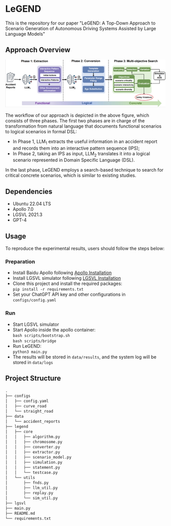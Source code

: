 # LeGEND
This is the repository for our paper "LeGEND: A Top-Down Approach to Scenario Generation of Autonomous Driving Systems Assisted by Large Language Models"

## Approach Overview
![approach overview](images/website_overview.png)

The workflow of our approach is depicted in the above figure, which consists of three phases. The first two phases are in charge of the transformation from natural language that documents functional scenarios to logical scenarios in formal DSL:
* In Phase 1, LLM<sub>1</sub> extracts the useful information in an accident report and records them into an interactive pattern sequence (IPS);
* In Phase 2, taking an IPS as input, LLM<sub>2</sub> translates it into a logical scenario represented in Domain Specific Language (DSL). <br />

In the last phase, LeGEND employs a search-based technique to search for critical concrete scenarios, which is similar to existing studies.


## Dependencies
* Ubuntu 22.04 LTS
* Apollo 7.0
* LGSVL 2021.3
* GPT-4

## Usage
To reproduce the experimental results, users should follow the steps below:
### Preparation
* Install Baidu Apollo following [Apollo Installation](https://github.com/ApolloAuto/apollo?tab=readme-ov-file#installation)
* Install LGSVL simulator following [LGSVL Installation](https://github.com/YuqiHuai/SORA-SVL)
* Clone this project and install the required packages: <br />
  ```pip install -r requirements.txt```
* Set your ChatGPT API key and other configurations in ```configs/config.yaml```
### Run
* Start LGSVL simulator
* Start Apollo inside the apollo container: <br />
  ``` bash scripts/bootstrap.sh ``` <br />
  ``` bash scripts/bridge ```
* Run LeGEND: <br />
  ```python3 main.py```
* The results will be stored in ``` data/results ```, and the system log will be stored in ``` data/logs ```

## Project Structure
```
.
├── configs
│   ├── config.yaml
│   ├── curve_road
│   └── straight_road
├── data
│   └── accident_reports
├── legend
│   ├── core
│   │   ├── algorithm.py
│   │   ├── chromosome.py
│   │   ├── converter.py
│   │   ├── extractor.py
│   │   ├── scenario_model.py
│   │   ├── simulation.py
│   │   ├── statement.py
│   │   └── testcase.py
│   └── utils
│       ├── fnds.py
│       ├── llm_util.py
│       ├── replay.py
│       └── sim_util.py
├── lgsvl
├── main.py
├── README.md
└── requirements.txt




